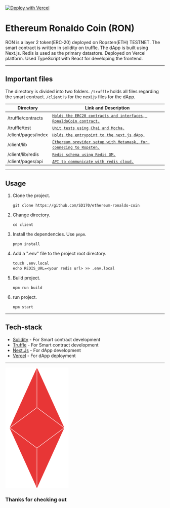 [![Deploy with Vercel](https://vercel.com/button)](https://vercel.com/new/clone?repository-url=https://github.com/SD170/ethereum-ronaldo-coin)
# Ethereum Ronaldo Coin (RON)

RON is a layer 2 token(ERC-20) deployed on Ropsten(ETH) TESTNET. The smart contract is written in solidity on truffle. The dApp is built using Next.js. Redis is used as the primary datastore. Deployed on Vercel platform. Used TypeScript with React for developing the frontend.

---

## Important files

The directory is divided into two folders. `/truffle` holds all files regarding the smart contract. `/client` is for the next.js files for the dApp.

| Directory | Link and Description |
| ------ | ------ |
| /truffle/contracts | [`Holds the ERC20 contracts and interfaces, RonaldoCoin contract.`](https://github.com/SD170/ethereum-ronaldo-coin/tree/next-js/truffle/contracts) |
| /truffle/test | [`Unit tests using Chai and Mocha.`](https://github.com/SD170/ethereum-ronaldo-coin/tree/next-js/truffle/test) |
| /client/pages/index | [`Holds the entrypoint to the next.js dApp.`](https://github.com/SD170/ethereum-ronaldo-coin/blob/next-js/client/pages/index.tsx) |
| /client/lib | [`Ethereum provider setup with Metamask, for connecing to Ropsten.`](https://github.com/SD170/ethereum-ronaldo-coin/tree/next-js/client/lib) |
| /client/lib/redis | [`Redis schema using Redis OM.`](https://github.com/SD170/ethereum-ronaldo-coin/tree/next-js/client/lib/redis) |
| /client/pages/api | [`API to communicate with redis cloud.`](https://github.com/SD170/ethereum-ronaldo-coin/tree/next-js/client/pages/api) |

---

## Usage
1) Clone the project.
    ```
    git clone https://github.com/SD170/ethereum-ronaldo-coin
    ```
2) Change directory.
    ```
    cd client
    ```
3)  Install the dependencies. Use `pnpm`.

    ```
    pnpm install
    ```
4)  Add a ".env" file to the project root directory.
    
    ```
    touch .env.local
    echo REDIS_URL=<your redis url> >> .env.local
    ```

5)  Build project.

    ```
    npm run build
    ```

6)  run project.

    ```
    npm start
    ```

---

## Tech-stack

- [Solidity](https://github.com/ethereum/solidity) - For Smart contract development
- [Truffle](https://trufflesuite.com/) - For Smart contract development
- [Next.Js](https://nextjs.org/) - For dApp development
- [Vercel](https://vercel.com/) - For dApp deployment

---

<img src="./client/public/RON-logo.gif" alt="RON-logo" style="width:200px;"/>


### Thanks for checking out


